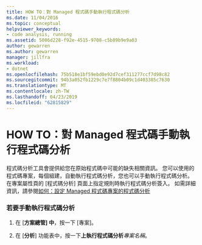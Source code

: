```yaml
---
title: HOW TO：對 Managed 程式碼手動執行程式碼分析
ms.date: 11/04/2016
ms.topic: conceptual
helpviewer_keywords:
- code analysis, running
ms.assetid: 5086d228-f92e-4515-9708-c5b89b9e9a03
author: gewarren
ms.author: gewarren
manager: jillfra
ms.workload:
- dotnet
ms.openlocfilehash: 75b518e1bf59ebd0e92d7cef311277ccf7d98c82
ms.sourcegitcommit: 94b3a052fb1229c7e7f8804b09c1d403385c7630
ms.translationtype: MT
ms.contentlocale: zh-TW
ms.lasthandoff: 04/23/2019
ms.locfileid: "62815829"
---
```

# <a name="how-to-run-code-analysis-manually-for-managed-code"></a>HOW TO：對 Managed 程式碼手動執行程式碼分析
程式碼分析工具會提供給您在原始程式碼中可能的缺失相關資訊。 您可以使用的程式碼專案，每個組建，自動執行程式碼分析，您也可以手動執行程式碼分析。 在專案屬性頁的 [程式碼分析] 頁面上指定規則時執行程式碼分析簽入。 如需詳細資訊，請參閱[如何：設定 Managed 程式碼專案的程式碼分析](../code-quality/how-to-configure-code-analysis-for-a-managed-code-project.md)

### <a name="to-run-code-analysis-manually"></a>若要手動執行程式碼分析

1. 在 [**方案總管] 中**，按一下 [專案]。

2. 在 [**分析**] 功能表中，按一下**上執行程式碼分析***專案名稱*。